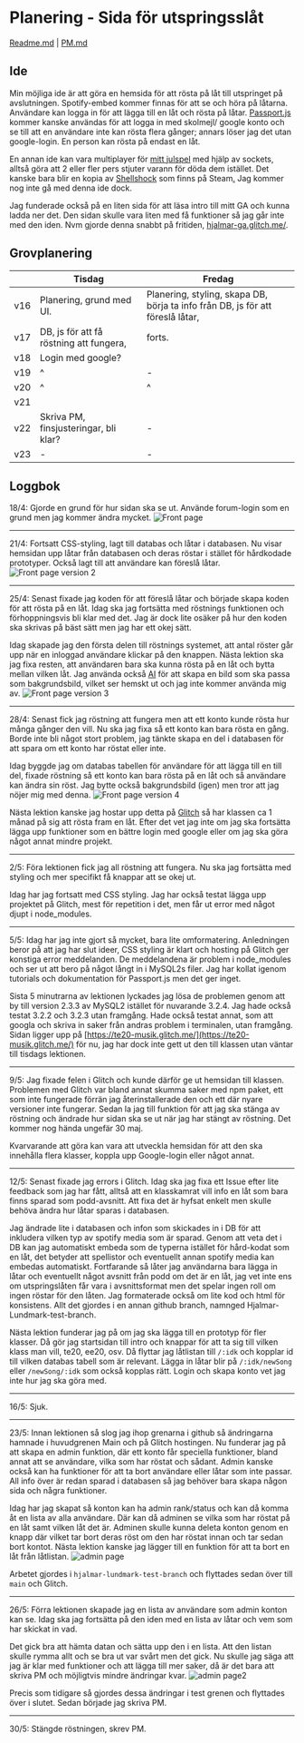 # Planering - Sida för utspringsslåt

[Readme.md](/README.md) | [PM.md](/PM.md)

## Ide

Min möjliga ide är att göra en hemsida för att rösta på låt till utspringet på avslutningen. Spotify-embed kommer finnas för att se och höra på låtarna. Användare kan logga in för att lägga till en låt och rösta på låtar. [Passport.js](https://www.npmjs.com/package/passport) kommer kanske användas för att logga in med skolmejl/ google konto och se till att en användare inte kan rösta flera gånger; annars löser jag det utan google-login. En person  kan rösta på endast en låt. 

En annan ide kan vara multiplayer för [mitt julspel](https://github.com/Hjalmar-Lundmark/te20-spel) med hjälp av sockets, alltså göra att 2 eller fler pers stjuter varann för döda dem istället. Det kanske bara blir en kopia av [Shellshock](https://store.steampowered.com/app/326460/ShellShock_Live/) som finns på Steam[.](/public/images/ssl.png) Jag kommer nog inte gå med denna ide dock. 

Jag funderade också på en liten sida för att läsa intro till mitt GA och kunna ladda ner det. Den sidan skulle vara liten med få funktioner så jag går inte med den iden. Nvm gjorde denna snabbt på fritiden, [hjalmar-ga.glitch.me/](https://hjalmar-ga.glitch.me/). 

## Grovplanering 

|   | Tisdag  | Fredag  |
|---|---|---|
| v16  | Planering, grund med UI.  | Planering, styling, skapa DB, börja ta info från DB, js för att föreslå låtar,  |
| v17  | DB, js för att få röstning att fungera,   | forts.  |
| v18  | Login med google?  |   |
| v19  | ^  | -  |
| v20  | ^  | ^  |
| v21  |   |   |
| v22  | Skriva PM, finsjusteringar, bli klar?  | - |
| v23  | -  | -  |


## Loggbok
18/4: Gjorde en grund för hur sidan ska se ut. Använde forum-login som en grund men jag kommer ändra mycket.
![Front page](/public/images/frontPage.jpg "Front page")

***

21/4: Fortsatt CSS-styling, lagt till databas och låtar i databasen. Nu visar hemsidan upp låtar från databasen och deras röstar i stället för hårdkodade prototyper. Också lagt till att användare kan föreslå låtar. 
![Front page version 2](/public/images/frontPage_v2.jpg "Front page version 2")

***

25/4: Senast fixade jag koden för att föreslå låtar och började skapa koden för att rösta på en låt. Idag ska jag fortsätta med röstnings funktionen och förhoppningsvis bli klar med det. Jag är dock lite osäker på hur den koden ska skrivas på bäst sätt men jag har ett okej sätt. 

Idag skapade jag den första delen till röstnings systemet, att antal röster går upp när en inloggad användare klickar på den knappen. Nästa lektion ska jag fixa resten, att användaren bara ska kunna rösta på en låt och bytta mellan vilken låt. Jag använda också [AI](https://hotpot.ai/art-generator) för att skapa en bild som ska passa som bakgrundsbild, vilket ser hemskt ut och jag inte kommer använda mig av. 
![Front page version 3](/public/images/frontPage_v3.jpg "Front page version 3")

***

28/4: Senast fick jag röstning att fungera men att ett konto kunde rösta hur många gånger den vill. Nu ska jag fixa så ett konto kan bara rösta en gång. Borde inte bli något stort problem, jag tänkte skapa en del i databasen för att spara om ett konto har röstat eller inte. 

Idag byggde jag om databas tabellen för användare för att lägga till en till del, fixade röstning så ett konto kan bara rösta på en låt och så användare kan ändra sin röst. Jag bytte också bakgrundsbild (igen) men tror att jag nöjer mig med denna. 
![Front page version 4](/public/images/frontPage_v4.jpg "Front page version 4")

Nästa lektion kanske jag hostar upp detta på [Glitch](https://glitch.com/) så har klassen ca 1 månad på sig att rösta fram en låt. Efter det vet jag inte om jag ska fortsätta lägga upp funktioner som en bättre login med google eller om jag ska göra något annat mindre projekt. 

***

2/5: Föra lektionen fick jag all röstning att fungera. Nu ska jag fortsätta med styling och mer specifikt få knappar att se okej ut. 

Idag har jag fortsatt med CSS styling. Jag har också testat lägga upp projektet på Glitch, mest för repetition i det, men får ut error med något djupt i node_modules. 

***

5/5: Idag har jag inte gjort så mycket, bara lite omformatering. Anledningen beror på att jag har slut ideer, CSS styling är klart och hosting på Glitch ger konstiga error meddelanden. De meddelandena är problem i node_modules och ser ut att bero på något långt in i MySQL2s filer. 
Jag har kollat igenom tutorials och dokumentation för Passport.js men det ger inget. 

Sista 5 minutrarna av lektionen lyckades jag lösa de problemen genom att by till version 2.3.3 av MySQL2 istället för nuvarande 3.2.4. Jag hade också testat 3.2.2 och 3.2.3 utan framgång. Hade också testat annat, som att googla och skriva in saker från andras problem i terminalen, utan framgång. Sidan ligger upp på [https://te20-musik.glitch.me/](https://te20-musik.glitch.me/) för nu, jag har dock inte gett ut den till klassen utan väntar till tisdags lektionen. 

***

9/5: Jag fixade felen i Glitch och kunde därför ge ut hemsidan till klassen. Problemen med Glitch var bland annat skumma saker med npm paket, ett som inte fungerade förrän jag återinstallerade den och ett där nyare versioner inte fungerar. Sedan la jag till funktion för att jag ska stänga av röstning och ändrade hur sidan ska se ut när jag har stängt av röstning. Det kommer nog hända ungefär 30 maj. 

Kvarvarande att göra kan vara att utveckla hemsidan för att den ska innehålla flera klasser, koppla upp Google-login eller något annat.  

***

12/5: Senast fixade jag errors i Glitch. Idag ska jag fixa ett Issue efter lite feedback som jag har fått, alltså att en klasskamrat vill info en låt som bara finns sparad som podd-avsnitt. Att fixa det är hyfsat enkelt men skulle behöva ändra hur låtar sparas i databasen.

Jag ändrade lite i databasen och infon som skickades in i DB för att inkludera vilken typ av spotify media som är sparad. Genom att veta det i DB kan jag automatiskt embeda som de typerna istället för hård-kodat som en låt, det betyder att spellistor och eventuellt annan spotify media kan embedas automatiskt. Fortfarande så låter jag användarna bara lägga in låtar och eventuellt något avsnitt från podd om det är en låt, jag vet inte ens om utspringslåten får vara i avsnittsformat men det spelar ingen roll om ingen röstar för den låten. Jag formaterade också om lite kod och html för konsistens. Allt det gjordes i en annan github branch, namnged Hjalmar-Lundmark-test-branch. 

Nästa lektion funderar jag på om jag ska lägga till en prototyp för fler klasser. Då gör jag startsidan till intro och knappar för att ta sig till vilken klass man vill, te20, ee20, osv. Då flyttar jag låtlistan till ```/:idk``` och kopplar id till vilken databas tabell som är relevant. Lägga in låtar blir på ```/:idk/newSong``` eller ```/newSong/:idk``` som också kopplas rätt. Login och skapa konto vet jag inte hur jag ska göra med. 

***

16/5: Sjuk. 

***

23/5: Innan lektionen så slog jag ihop grenarna i github så ändringarna hamnade i huvudgrenen Main och på Glitch hostingen. Nu funderar jag på att skapa en admin funktion, där ett konto får speciella funktioner, bland annat att se användare, vilka som har röstat och sådant. Admin kanske också kan ha funktioner för att ta bort användare eller låtar som inte passar. All info över är redan sparad i databasen så jag behöver bara skapa någon sida och några funktioner. 

Idag har jag skapat så konton kan ha admin rank/status och kan då komma åt en lista av alla användare. Där kan då adminen se vilka som har röstat på en låt samt vilken låt det är. Adminen skulle kunna deleta konton genom en knapp där vilket tar bort deras röst om den har röstat innan och tar sedan bort kontot. Nästa lektion kanske jag lägger till en funktion för att ta bort en låt från låtlistan. 
![admin page](/public/images/admin.jpg "Admin page")

Arbetet gjordes i ```hjalmar-lundmark-test-branch``` och flyttades sedan över till ```main``` och Glitch. 

***

26/5: Förra lektionen skapade jag en lista av användare som admin konton kan se. Idag ska jag fortsätta på den iden med en lista av låtar och vem som har skickat in vad. 

Det gick bra att hämta datan och sätta upp den i en lista. Att den listan skulle rymma allt och se bra ut var svårt men det gick. Nu skulle jag säga att jag är klar med funktioner och att lägga till mer saker, då är det bara att skriva PM och möjligtvis mindre ändringar kvar. 
![admin page2](/public/images/admin2.jpg "Admin page 2")

Precis som tidigare så gjordes dessa ändringar i test grenen och flyttades över i slutet. Sedan började jag skriva PM. 

***

30/5: Stängde röstningen, skrev PM. 